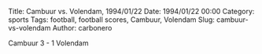 Title: Cambuur vs. Volendam, 1994/01/22
Date: 1994/01/22 00:00
Category: sports
Tags: football, football scores, Cambuur, Volendam
Slug: cambuur-vs-volendam
Author: carbonero


Cambuur 3 - 1 Volendam
